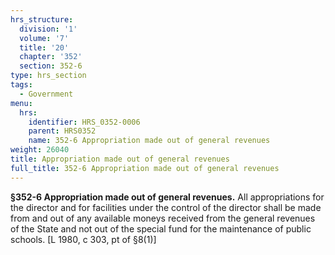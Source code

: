 ```yaml
---
hrs_structure:
  division: '1'
  volume: '7'
  title: '20'
  chapter: '352'
  section: 352-6
type: hrs_section
tags:
  - Government
menu:
  hrs:
    identifier: HRS_0352-0006
    parent: HRS0352
    name: 352-6 Appropriation made out of general revenues
weight: 26040
title: Appropriation made out of general revenues
full_title: 352-6 Appropriation made out of general revenues
---
```

**§352-6 Appropriation made out of general revenues.** All appropriations for the director and for facilities under the control of the director shall be made from and out of any available moneys received from the general revenues of the State and not out of the special fund for the maintenance of public schools. [L 1980, c 303, pt of §8(1)]